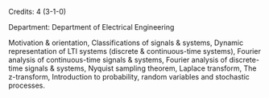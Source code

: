 Credits: 4 (3-1-0)

Department: Department of Electrical Engineering

Motivation & orientation, Classifications of signals & systems, Dynamic representation of LTI systems (discrete & continuous-time systems), Fourier analysis of continuous-time signals & systems, Fourier analysis of discrete-time signals & systems, Nyquist sampling theorem, Laplace transform, The z-transform, Introduction to probability, random variables and stochastic processes.